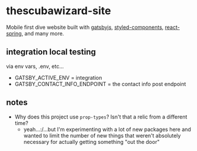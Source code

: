 # thescubawizard-site

Mobile first dive website built with [gatsbyjs](https://github.com/gatsbyjs/gatsby), [styled-components](https://www.styled-components.com/docs/basics), [react-spring](https://github.com/react-spring/react-spring), and many more.

## integration local testing

via env vars, .env, etc...

- GATSBY_ACTIVE_ENV = integration
- GATSBY_CONTACT_INFO_ENDPOINT = the contact info post endpoint

## notes

- Why does this project use `prop-types`? Isn't that a relic from a different time?
  - yeah...:/...but I'm experimenting with a lot of new packages here and wanted to limit the number of new things that weren't absolutely necessary for actually getting something "out the door"
